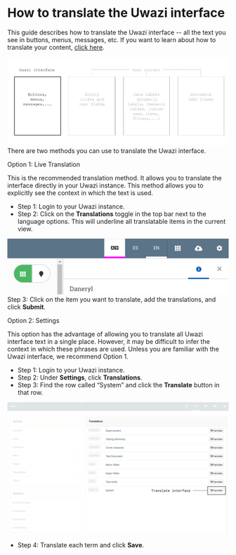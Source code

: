 # How to translate the Uwazi interface

This guide describes how to translate the Uwazi interface -- all the text you see in buttons, menus, messages, etc. If you want to learn about how to translate your content, [click here](https://uwazi.readthedocs.io/en/initial-setup/admin-docs/how-to-translate-your-content.html).

![](images/image_91.jpg)
There are two methods you can use to translate the Uwazi interface.

Option 1: Live Translation

This is the recommended translation method. It allows you to translate the interface directly in your Uwazi instance. This method allows you to explicitly see the context in which the text is used.

-   Step 1: Login to your Uwazi instance.
-   Step 2: Click on the **Translations** toggle in the top bar next to the language options. This will underline all translatable items in the current view.

![](images/image_92.png)
Step 3: Click on the item you want to translate, add the translations, and click **Submit**.

 
Option 2: Settings

This option has the advantage of allowing you to translate all Uwazi interface text in a single place. However, it may be difficult to infer the context in which these phrases are used. Unless you are familiar with the Uwazi interface, we recommend Option 1.

-   Step 1: Login to your Uwazi instance.
-   Step 2: Under **Settings**, click **Translations**.
-   Step 3: Find the row called “System” and click the **Translate** button in that row.

![](images/image_93.png)
-   Step 4: Translate each term and click **Save**.

